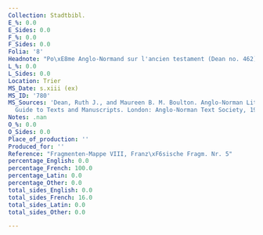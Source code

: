 ```yaml
---
Collection: Stadtbibl.
E_%: 0.0
E_Sides: 0.0
F_%: 0.0
F_Sides: 0.0
Folia: '8'
Headnote: "Po\xE8me Anglo-Normand sur l'ancien testament (Dean no. 462)"
L_%: 0.0
L_Sides: 0.0
Location: Trier
MS_Date: s.xiii (ex)
MS_ID: '780'
MS_Sources: 'Dean, Ruth J., and Maureen B. M. Boulton. Anglo-Norman Literature: A
  Guide to Texts and Manuscripts. London: Anglo-Norman Text Society, 1999.'
Notes: .nan
O_%: 0.0
O_Sides: 0.0
Place_of_production: ''
Produced_for: ''
Reference: "Fragmenten-Mappe VIII, Franz\xF6sische Fragm. Nr. 5"
percentage_English: 0.0
percentage_French: 100.0
percentage_Latin: 0.0
percentage_Other: 0.0
total_sides_English: 0.0
total_sides_French: 16.0
total_sides_Latin: 0.0
total_sides_Other: 0.0

---
```

